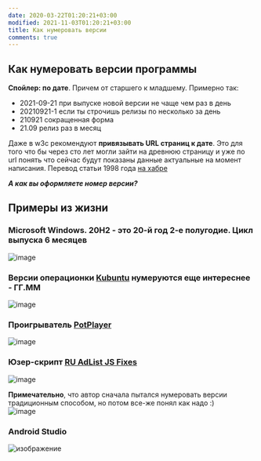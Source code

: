 ```yaml
---
date: 2020-03-22T01:20:21+03:00
modified: 2021-11-03T01:20:21+03:00
title: Как нумеровать версии
comments: true
---
```


## Как нумеровать версии программы

**Спойлер: по дате**. Причем от старшего к младшему. Примерно так:

- 2021-09-21 при выпуске новой версии не чаще чем раз в день
- 20210921-1 если ты строчишь релизы по несколько за день
- 210921 сокращенная форма
- 21.09 релиз раз в месяц

Даже в w3c рекомендуют **привязывать URL страниц к дате**. Это для того что бы через сто лет могли зайти на древнюю страницу и уже по url понять что сейчас будут показаны данные актуальные на момент написания. Перевод статьи 1998 года [на хабре](https://habr.com/ru/post/511508/)

***А как вы оформляете номер версии?***

## Примеры из жизни  

### **Microsoft Windows**. 20H2 - это 20-й год 2-е полугодие. Цикл выпуска 6 месяцев  
![image](https://user-images.githubusercontent.com/17731587/111971121-b2c02900-8b04-11eb-8294-19e76185dc56.png)

### **Версии операционки [Kubuntu](https://ru.wikipedia.org/wiki/Kubuntu#История_выпусков)** нумеруются еще интереснее - ГГ.ММ  
![image](https://user-images.githubusercontent.com/17731587/140197697-4dad21b1-e458-47b5-8675-323e50c65059.png)

### **Проигрыватель [PotPlayer](https://www.videohelp.com/software/PotPlayer/version-history)**  
![image](https://user-images.githubusercontent.com/17731587/140207885-8975e583-8507-45a8-aba5-ddee634bcc01.png)

### **Юзер-скрипт [RU AdList JS Fixes](https://greasyfork.org/en/scripts/19993-ru-adlist-js-fixes/versions)**  
![image](https://user-images.githubusercontent.com/17731587/140200415-dc541a0e-0c56-4994-8471-23925fe6af5e.png)

**Примечательно**, что автор сначала пытался нумеровать версии традиционным способом, но потом все-же понял как надо :)  
![image](https://user-images.githubusercontent.com/17731587/140200423-3244c200-37cc-4670-beb2-3df872e0c064.png)

### Android Studio
![изображение](https://user-images.githubusercontent.com/17731587/144740829-e196bb77-82f5-486f-a41a-fd0d00784410.png)

